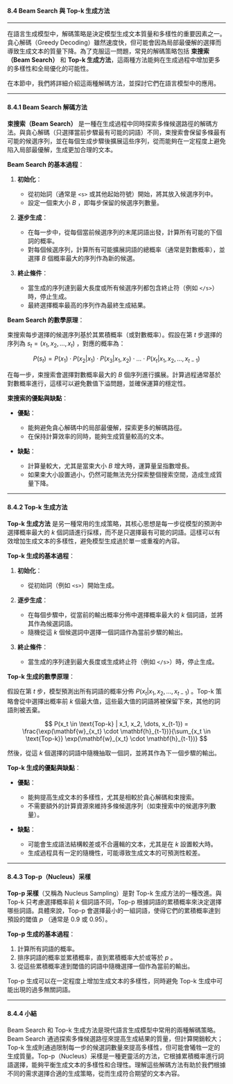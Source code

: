 #### **8.4 Beam Search 與 Top-k 生成方法**

---

在語言生成模型中，解碼策略是決定模型生成文本質量和多樣性的重要因素之一。貪心解碼（Greedy Decoding）雖然速度快，但可能會因為局部最優解的選擇而導致生成文本的質量下降。為了克服這一問題，常見的解碼策略包括 **束搜索（Beam Search）** 和 **Top-k 生成方法**，這兩種方法能夠在生成過程中增加更多的多樣性和全局優化的可能性。

在本節中，我們將詳細介紹這兩種解碼方法，並探討它們在語言模型中的應用。

---

#### **8.4.1 Beam Search 解碼方法**

**束搜索（Beam Search）** 是一種在生成過程中同時探索多條候選路徑的解碼方法。與貪心解碼（只選擇當前步驟最有可能的詞語）不同，束搜索會保留多條最有可能的候選序列，並在每個生成步驟後擴展這些序列，從而能夠在一定程度上避免陷入局部最優解，生成更加合理的文本。

**Beam Search 的基本過程**：

1. **初始化**：
   - 從初始詞（通常是 `<s>` 或其他起始符號）開始，將其放入候選序列中。
   - 設定一個束大小  $B$ ，即每步保留的候選序列數量。

2. **逐步生成**：
   - 在每一步中，從每個當前候選序列的末尾詞語出發，計算所有可能的下個詞的概率。
   - 對每個候選序列，計算所有可能擴展詞語的總概率（通常是對數概率），並選擇  $B$  個概率最大的序列作為新的候選。

3. **終止條件**：
   - 當生成的序列達到最大長度或所有候選序列都包含終止符（例如 `</s>`）時，停止生成。
   - 最終選擇概率最高的序列作為最終生成結果。

**Beam Search 的數學原理**：

束搜索每步選擇的候選序列基於其累積概率（或對數概率）。假設在第  $t$  步選擇的序列為  $s_t = (x_1, x_2, \dots, x_t)$ ，對應的概率為：

$$
P(s_t) = P(x_1) \cdot P(x_2 | x_1) \cdot P(x_3 | x_1, x_2) \cdot \dots \cdot P(x_t | x_1, x_2, \dots, x_{t-1})
$$

在每一步，束搜索會選擇對數概率最大的  $B$  個序列進行擴展。計算過程通常基於對數概率進行，這樣可以避免數值下溢問題，並確保運算的穩定性。

**束搜索的優點與缺點**：

- **優點**：
  - 能夠避免貪心解碼中的局部最優解，探索更多的解碼路徑。
  - 在保持計算效率的同時，能夠生成質量較高的文本。

- **缺點**：
  - 計算量較大，尤其是當束大小  $B$  增大時，運算量呈指數增長。
  - 如果束大小設置過小，仍然可能無法充分探索整個搜索空間，造成生成質量下降。

---

#### **8.4.2 Top-k 生成方法**

**Top-k 生成方法** 是另一種常用的生成策略，其核心思想是每一步從模型的預測中選擇概率最大的  $k$  個詞語進行採樣，而不是只選擇最有可能的詞語。這樣可以有效增加生成文本的多樣性，避免模型生成過於單一或重複的內容。

**Top-k 生成的基本過程**：

1. **初始化**：
   - 從初始詞（例如 `<s>`）開始生成。

2. **逐步生成**：
   - 在每個步驟中，從當前的輸出概率分佈中選擇概率最大的  $k$  個詞語，並將其作為候選詞語。
   - 隨機從這  $k$  個候選詞中選擇一個詞語作為當前步驟的輸出。
   
3. **終止條件**：
   - 當生成的序列達到最大長度或生成終止符（例如 `</s>`）時，停止生成。

**Top-k 生成的數學原理**：

假設在第  $t$  步，模型預測出所有詞語的概率分佈  $P(x_t | x_1, x_2, \dots, x_{t-1})$ 。Top-k 策略會從中選擇出概率前  $k$  個最大值，這些最大值的詞語將被保留下來，其他的詞語則被丟棄。

$$
P(x_t \in \text{Top-k} | x_1, x_2, \dots, x_{t-1}) = \frac{\exp(\mathbf{w}_{x_t} \cdot \mathbf{h}_{t-1})}{\sum_{x_t \in \text{Top-k}} \exp(\mathbf{w}_{x_t} \cdot \mathbf{h}_{t-1})}
$$

然後，從這  $k$  個選擇的詞語中隨機抽取一個詞，並將其作為下一個步驟的輸出。

**Top-k 生成的優點與缺點**：

- **優點**：
  - 能夠提高生成文本的多樣性，尤其是相較於貪心解碼和束搜索。
  - 不需要額外的計算資源來維持多條候選序列（如束搜索中的候選序列數量）。

- **缺點**：
  - 可能會生成語法結構較差或不合邏輯的文本，尤其是在  $k$  設置較大時。
  - 生成過程具有一定的隨機性，可能導致生成文本的可預測性較差。

---

#### **8.4.3 Top-p（Nucleus）采樣**

**Top-p 采樣**（又稱為 Nucleus Sampling）是對 Top-k 生成方法的一種改進。與 Top-k 只考慮選擇概率前  $k$  個詞語不同，Top-p 根據詞語的累積概率來決定選擇哪些詞語。具體來說，Top-p 會選擇最小的一組詞語，使得它們的累積概率達到預設的閾值  $p$ （通常是 0.9 或 0.95）。

**Top-p 生成的基本過程**：

1. 計算所有詞語的概率。
2. 排序詞語的概率並累積概率，直到累積概率大於或等於  $p$ 。
3. 從這些累積概率達到閾值的詞語中隨機選擇一個作為當前的輸出。

Top-p 生成可以在一定程度上增加生成文本的多樣性，同時避免 Top-k 生成中可能出現的過多無關詞語。

---

#### **8.4.4 小結**

Beam Search 和 Top-k 生成方法是現代語言生成模型中常用的兩種解碼策略。Beam Search 通過探索多條候選路徑來提高生成結果的質量，但計算開銷較大；Top-k 生成則通過限制每一步的候選詞數量來提高多樣性，但可能會犧牲一定的生成質量。Top-p（Nucleus）采樣是一種更靈活的方法，它根據累積概率進行詞語選擇，能夠平衡生成文本的多樣性和合理性。理解這些解碼方法有助於我們根據不同的需求選擇合適的生成策略，從而生成符合期望的文本內容。